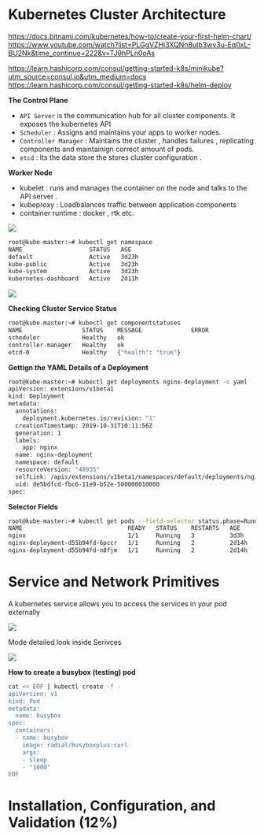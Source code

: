 
# Kubernetes Cluster Architecture

https://docs.bitnami.com/kubernetes/how-to/create-your-first-helm-chart/
https://www.youtube.com/watch?list=PLGgVZHi3XQNn8uIb3wy3u-Eq0xL-BU2Nk&time_continue=222&v=TJ9hPLn0oAs

https://learn.hashicorp.com/consul/getting-started-k8s/minikube?utm_source=consul.io&utm_medium=docs
https://learn.hashicorp.com/consul/getting-started-k8s/helm-deploy


**The Control Plane**

 - `API Server` is the communication hub for all cluster components. It exposes the kubernetes API
 - `Scheduler` : Assigns and maintains your apps to worker nodes.
 - `Controller Manager` : Maintains the cluster , handles failures , replicating components and maintainign correct amount of pods.
 - `etcd` : Its the data store the stores cluster configuration .


**Worker Node**

- kubelet : runs and manages the container on the node and talks to the API server .
- kubeproxy : Loadbalances traffic between application components
- container runtime : docker , rtk etc.


![](assets/markdown-img-paste-20191102195938465.png)

```sh
root@kube-master:~# kubectl get namespace
NAME                   STATUS   AGE
default                Active   3d23h
kube-public            Active   3d23h
kube-system            Active   3d23h
kubernetes-dashboard   Active   2d11h
```

![](assets/markdown-img-paste-20191102200253768.png)

**Checking Cluster Service Status**

```sh
root@kube-master:~# kubectl get componentstatuses
NAME                 STATUS    MESSAGE              ERROR
scheduler            Healthy   ok
controller-manager   Healthy   ok
etcd-0               Healthy   {"health": "true"}
```

**Gettign the YAML Details of a Deployment**

```sh
root@kube-master:~# kubectl get deployments nginx-deployment -o yaml
apiVersion: extensions/v1beta1
kind: Deployment
metadata:
  annotations:
    deployment.kubernetes.io/revision: "1"
  creationTimestamp: 2019-10-31T10:11:56Z
  generation: 1
  labels:
    app: nginx
  name: nginx-deployment
  namespace: default
  resourceVersion: "48935"
  selfLink: /apis/extensions/v1beta1/namespaces/default/deployments/nginx-deployment
  uid: de5bdfcd-fbc6-11e9-b52e-500000010000
spec:
```

**Selector Fields**

```sh
root@kube-master:~# kubectl get pods --field-selector status.phase=Running
NAME                              READY   STATUS    RESTARTS   AGE
nginx                             1/1     Running   3          3d3h
nginx-deployment-d55b94fd-6pccr   1/1     Running   2          2d14h
nginx-deployment-d55b94fd-n8fjm   1/1     Running   2          2d14h
```

# Service and Network Primitives

A kubernetes service allows you to access the services in your pod externally


![](assets/markdown-img-paste-2019110220573617.png)

Mode detailed look inside Serivces

![](assets/markdown-img-paste-20191102210112987.png)


**How to create a busybox (testing) pod**

```sh
cat << EOF | kubectl create -f -
apiVersion: v1
kind: Pod
metadata:
  name: busybox
spec:
  containers:
  - name: busybox
    image: radial/busyboxplus:curl
    args:
    - sleep
    - "1000"
EOF
```

# Installation, Configuration, and Validation (12%)
